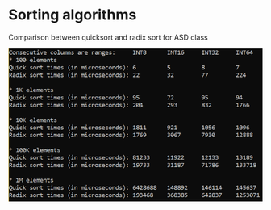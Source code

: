 # Sorting algorithms
Comparison between quicksort and radix sort for ASD class

![benchmarking results](result.png)
